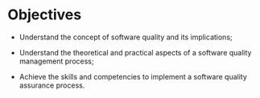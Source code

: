 Objectives
====

- Understand the concept of software quality and its implications;

- Understand the theoretical and practical aspects of a software quality management process;

- Achieve the skills and competencies to implement a software quality assurance process.